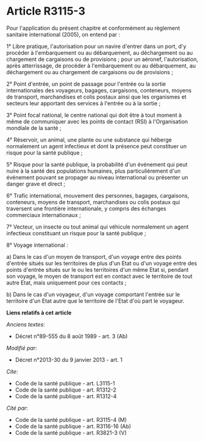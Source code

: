 # Article R3115-3

Pour l'application du présent chapitre et conformément au règlement sanitaire international (2005), on entend par :

1° Libre pratique, l'autorisation pour un navire d'entrer dans un port, d'y procéder à l'embarquement ou au débarquement, au
déchargement ou au chargement de cargaisons ou de provisions ; pour un aéronef, l'autorisation, après atterrissage, de
procéder à l'embarquement ou au débarquement, au déchargement ou au chargement de cargaisons ou de provisions ;

2° Point d'entrée, un point de passage pour l'entrée ou la sortie internationales des voyageurs, bagages, cargaisons,
conteneurs, moyens de transport, marchandises et colis postaux ainsi que les organismes et secteurs leur apportant des
services à l'entrée ou à la sortie ;

3° Point focal national, le centre national qui doit être à tout moment à même de communiquer avec les points de contact
(RSI) à l'Organisation mondiale de la santé ;

4° Réservoir, un animal, une plante ou une substance qui héberge normalement un agent infectieux et dont la présence peut
constituer un risque pour la santé publique ;

5° Risque pour la santé publique, la probabilité d'un événement qui peut nuire à la santé des populations humaines, plus
particulièrement d'un événement pouvant se propager au niveau international ou présenter un danger grave et direct ;

6° Trafic international, mouvement des personnes, bagages, cargaisons, conteneurs, moyens de transport, marchandises ou colis
postaux qui traversent une frontière internationale, y compris des échanges commerciaux internationaux ;

7° Vecteur, un insecte ou tout animal qui véhicule normalement un agent infectieux constituant un risque pour la santé
publique ;

8° Voyage international :

a) Dans le cas d'un moyen de transport, d'un voyage entre des points d'entrée situés sur les territoires de plus d'un Etat ou
d'un voyage entre des points d'entrée situés sur le ou les territoires d'un même Etat si, pendant son voyage, le moyen de
transport est en contact avec le territoire de tout autre Etat, mais uniquement pour ces contacts ;

b) Dans le cas d'un voyageur, d'un voyage comportant l'entrée sur le territoire d'un Etat autre que le territoire de l'Etat
d'où part le voyageur.

**Liens relatifs à cet article**

_Anciens textes_:

  - Décret n°89-555 du 8 août 1989 - art. 3 (Ab)

_Modifié par_:

  - Décret n°2013-30 du 9 janvier 2013 - art. 1

_Cite_:

  - Code de la santé publique - art. L3115-1
  - Code de la santé publique - art. R1312-2
  - Code de la santé publique - art. R1312-4

_Cité par_:

  - Code de la santé publique - art. R3115-4 (M)
  - Code de la santé publique - art. R3116-16 (Ab)
  - Code de la santé publique - art. R3821-3 (V)
